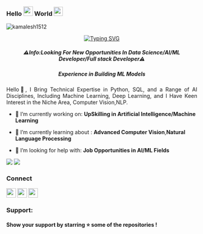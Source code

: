 ### Hello  <img src="https://media.giphy.com/media/hvRJCLFzcasrR4ia7z/giphy.gif" width="25"> World <img src="https://github.com/TheDudeThatCode/TheDudeThatCode/blob/master/Assets/Earth.gif" width="24"> 
<p align="left"> <img src="https://komarev.com/ghpvc/?username=kamalesh1512&label=Profile%20views&color=0e75b6&style=flat" alt="kamalesh1512" /> </p>

<p align="center">
<a href="https://git.io/typing-svg">
<img src="https://readme-typing-svg.demolab.com?font=Fira+Code&size=15&pause=1000&color=2FF716&center=true&vCenter=true&multiline=true&random=false&width=435&lines=Hi!!!+Welcome+To+My+GitHub+Profile;I'm+Kamalesh+%2C+Full Stack+Data+Scientist" alt="Typing SVG" /></a>
</p>

<h5 align="center">⚠️Info:Looking For New Opportunities In Data Science/AI/ML Developer/Full stack Developer⚠️</h5>
<h5 align="center">Experience in Building ML Models </h5>

<p align="justify">Hello👋, I Bring Technical Expertise in Python, SQL, and a Range of AI Disciplines, Including Machine Learning, Deep Learning, and I Have Keen Interest in the Niche Area, Computer Vision,NLP.</p>

- 🔭 I’m currently working on: **UpSkilling in Artificial Intelligence/Machine Learning**

- 🌱 I’m currently learning about : **Advanced Computer Vision**,**Natural Language Processing**

- 🤝 I’m looking for help with: **Job Opportunities in AI/ML Fields**

<div class="container">
  <div class="row">
    <div class="col">
      <a href="https://github.com/Kamalesh1512">
      <img src="https://github-readme-stats.vercel.app/api/top-langs/?username=kamalesh1512&hide=dockerfile,css&title_color=ffffff&text_color=c9cacc&icon_color=2bbc8a&bg_color=1d1f21" /></a>
    <a href ="https://github.com/Kamalesh1512">
  <img src="https://github-readme-stats.vercel.app/api?username=Kamalesh1512&show_icons=true&title_color=ffc857&icon_color=8ac926&text_color=daf7dc&bg_color=151515&count_private=true&include_all_commits=true?"/></a> &nbsp;
    </div>
    <div class="col">
      <h3 align="left">Connect</h3>
      <p align="left">
          <a href="mailto:kmgowda1512@gmail.com" target="blank">
            <img align="center" src="https://help.sumologic.com/img/integrations/saas-cloud/gmail-icon.png" width=25px height=25px/></a>
          <a href="https://www.linkedin.com/in/kamalesh-mahadevappa/" target="blank">
            <img align="center" src="https://cdn-icons-png.flaticon.com/512/174/174857.png" width=25px height=25px/></a>
          <a href="https://www.kaggle.com/kamalesh1997" target="blank">
            <img align="center" src="https://static-00.iconduck.com/assets.00/kaggle-icon-2048x2048-fxhlmjy3.png" width=25px height=25px/></a>
          </p>
    </div>
    <div class ="col">
      <h3 align="left">Support:</h3>
      <h4 align="left">Show your support by starring ⭐ some of the repositories  ! </h4>
    </div>
  </div>
</div>

